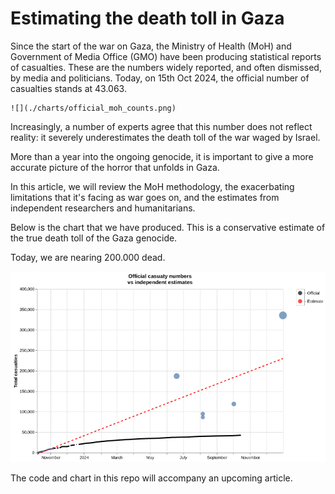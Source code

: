 # Estimating the death toll in Gaza

Since the start of the war on Gaza, the Ministry of Health (MoH) and Government of Media Office (GMO) have been producing statistical reports of casualties. These are the numbers widely reported, and often dismissed, by media and politicians. Today, on 15th Oct 2024, the official number of casualties stands at 43.063.

    ![](./charts/official_moh_counts.png)

Increasingly, a number of experts agree that this number does not reflect reality: it severely underestimates the death toll of the war waged by Israel.

More than a year into the ongoing genocide, it is important to give a more accurate picture of the horror that unfolds in Gaza.

In this article, we will review the MoH methodology, the exacerbating limitations that it's facing as war goes on, and the estimates from independent researchers and humanitarians.

Below is the chart that we have produced. This is a conservative estimate of the true death toll of the Gaza genocide. 

Today, we are nearing 200.000 dead.

![](./charts/official_vs_estimates.png)

The code and chart in this repo will accompany an upcoming article. 
